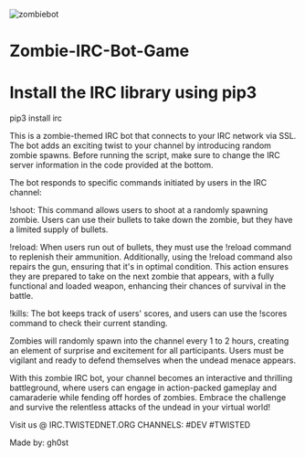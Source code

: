 ![zombiebot](https://github.com/gh0st68/Zombie-IRC-Bot-Game/assets/75190364/cba2a669-2987-4dbb-b963-ab6fab9b0796)


# Zombie-IRC-Bot-Game

# Install the IRC library using pip3
pip3 install irc

This is a zombie-themed IRC bot that connects to your IRC network via SSL. The bot adds an exciting twist to your channel by introducing random zombie spawns. Before running the script, make sure to change the IRC server information in the code provided at the bottom.

The bot responds to specific commands initiated by users in the IRC channel:

!shoot: This command allows users to shoot at a randomly spawning zombie. Users can use their bullets to take down the zombie, but they have a limited supply of bullets.


!reload: When users run out of bullets, they must use the !reload command to replenish their ammunition. Additionally, using the !reload command also repairs the gun, ensuring that it's in optimal condition. This action ensures they are prepared to take on the next zombie that appears, with a fully functional and loaded weapon, enhancing their chances of survival in the battle.

!kills: The bot keeps track of users' scores, and users can use the !scores command to check their current standing.

Zombies will randomly spawn into the channel every 1 to 2 hours, creating an element of surprise and excitement for all participants. Users must be vigilant and ready to defend themselves when the undead menace appears.

With this zombie IRC bot, your channel becomes an interactive and thrilling battleground, where users can engage in action-packed gameplay and camaraderie while fending off hordes of zombies. Embrace the challenge and survive the relentless attacks of the undead in your virtual world!

Visit us @ IRC.TWISTEDNET.ORG CHANNELS: #DEV #TWISTED

Made by: gh0st
